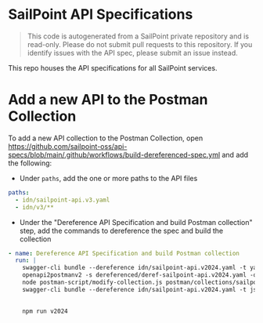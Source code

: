 # SailPoint API Specifications

> This code is autogenerated from a SailPoint private repository and is read-only.  Please do not submit pull requests to this repository.  If you identify issues with the API spec, please submit an issue instead.

This repo houses the API specifications for all SailPoint services.

# Add a new API to the Postman Collection

To add a new API collection to the Postman Collection, open https://github.com/sailpoint-oss/api-specs/blob/main/.github/workflows/build-dereferenced-spec.yml and add the following:

- Under `paths`, add the one or more paths to the API files
```yaml
paths:
  - idn/sailpoint-api.v3.yaml
  - idn/v3/**
```
- Under the "Dereference API Specification and build Postman collection" step, add the commands to dereference the spec and build the collection
```yaml
- name: Dereference API Specification and build Postman collection
  run: |
    swagger-cli bundle --dereference idn/sailpoint-api.v2024.yaml -t yaml -o dereferenced/deref-sailpoint-api.v2024.yaml
    openapi2postmanv2 -s dereferenced/deref-sailpoint-api.v2024.yaml -o postman/collections/sailpoint-api-v2024.json -p -c postman-script/openapi2postman-config.json
    node postman-script/modify-collection.js postman/collections/sailpoint-api-v2024.json
    swagger-cli bundle --dereference idn/sailpoint-api.v2024.yaml -t json -o dereferenced/deref-sailpoint-api.v2024.

    
    npm run v2024
```

   

